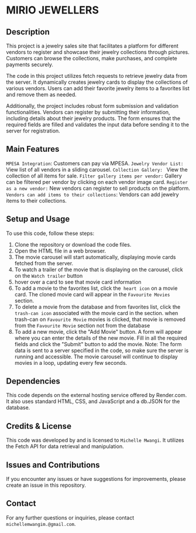 # MIRIO JEWELLERS

## Description

This project is a jewelry sales site that facilitates a platform for different vendors to register and showcase their jewelry collections through pictures. Customers can browse the collections, make purchases, and complete payments securely.

The code in this project utilizes fetch requests to retrieve jewelry data from the server. It dynamically creates jewelry cards to display the collections of various vendors. Users can add their favorite jewelry items to a favorites list and remove them as needed.

Additionally, the project includes robust form submission and validation functionalities. Vendors can register by submitting their information, including details about their jewelry products. The form ensures that the required fields are filled and validates the input data before sending it to the server for registration.


## Main Features
`MPESA Integration`: Customers can pay via MPESA.
`Jewelry Vendor List:` View list of all vendors in a sliding carousel.
`Collection Gallery: ` View the collection of all items for sale.
`Filter gallery items per vendor:` Gallery can be filtered per vendor by clicking on each vendor image card.
`Register as a new vendor:` New vendors can register to sell products on the platform.
`Vendors can add items to their collections`: Vendors can add jewelry items to their collections.


## Setup and Usage

To use this code, follow these steps:

1. Clone the repository or download the code files.
2. Open the HTML file in a web browser.
3. The movie carousel will start automatically, displaying movie cards fetched from the server.
4. To watch a trailer of the movie that is displaying on the carousel, click on the `Watch trailer` button
5. hover over a card to see that movie card information
6. To add a movie to the favorites list, click the` heart icon` on a movie card. The cloned movie card will appear in the `Favourite Movies` section.
7. To delete a movie from the database and from favorites list, click the `trash-can icon` associated with the movie card in the section. when trash-can on `Favourite Movie` movies is clicked, that movie is removed from the `Favourite Movie` section not from the database
8. To add a new movie, click the "Add Movie" button. A form will appear where you can enter the details of the new movie. Fill in all the required fields and click the "Submit" button to add the movie. Note: The form data is sent to a server specified in the code, so make sure the server is running and accessible.
   The movie carousel will continue to display movies in a loop, updating every few seconds.

## Dependencies

This code depends on the external hosting service offered by Render.com. It also uses standard HTML, CSS, and JavaScript and a db.JSON for the database.

## Credits & License

This code was developed by and is licensed to `Michelle Mwangi`. It utilizes the Fetch API for data retrieval and manipulation.



## Issues and Contributions

If you encounter any issues or have suggestions for improvements, please create an issue in this repository.

## Contact

For any further questions or inquiries, please contact `michellemwangim.@gmail.com`.